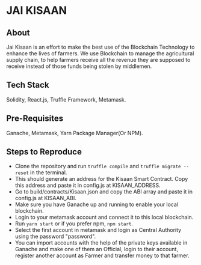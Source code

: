 # JAI KISAAN

## About
Jai Kisaan is an effort to make the best use of the Blockchain Technology to enhance the lives of farmers. We use Blockchain to manage the agricultural supply chain, to help farmers receive all the revenue they are supposed to receive instead of those funds being stolen by middlemen.

## Tech Stack
Solidity, React.js, Truffle Framework, Metamask.

## Pre-Requisites
Ganache, Metamask, Yarn Package Manager(Or NPM).

## Steps to Reproduce
* Clone the repository and run ```truffle compile``` and ```truffle migrate --reset``` in the terminal.
* This should generate an address for the Kisaan Smart Contract. Copy this address and paste it in config.js at KISAAN_ADDRESS.
* Go to build/contracts/Kisaan.json and copy the ABI array and paste it in config.js at KISAAN_ABI.
* Make sure you have Ganache up and running to enable your local blockchain.
* Login to your metamask account and connect it to this local blockchain.
* Run ```yarn start``` or if you prefer npm, ```npm start```.
* Select the first account in metamask and login as Central Authority using the password "password".
* You can import accounts with the help of the private keys available in Ganache and make one of them an Official, login to their account, register another account as Farmer and transfer money to that farmer.



